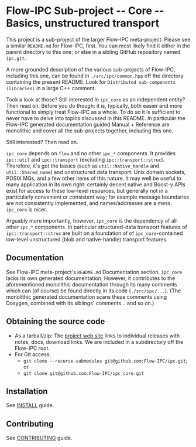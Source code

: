 # Flow-IPC Sub-project -- Core -- Basics, unstructured transport

This project is a sub-project of the larger Flow-IPC meta-project.  Please see
a similar `README.md` for Flow-IPC, first.  You can most likely find it either in the parent
directory to this one; or else in a sibling GitHub repository named `ipc.git`.

A more grounded description of the various sub-projects of Flow-IPC, including this one, can be found
in `./src/ipc/common.hpp` off the directory containing the present README.  Look for
`Distributed sub-components (libraries)` in a large C++ comment.

Took a look at those?  Still interested in `ipc_core` as an independent entity?  Then read on.  Before you
do though: it is, typically, both easier and more functional to simply treat Flow-IPC as a whole.
To do so it is sufficient to never have to delve into topics discussed in this README.  In particular
the Flow-IPC generated documentation guided Manual + Reference are monolithic and cover all the
sub-projects together, including this one.

Still interested?  Then read on.

`ipc_core` depends on `flow` and no other `ipc_*` components.  It provides
`ipc::util` and `ipc::transport` (excluding `ipc::transport::struc`).  Therefore, it's got the basics
(such as `util::Native_handle` and `util::Shared_name`) and unstructured data transport: Unix domain sockets,
POSIX MQs, and a few other items of this nature.  It may well be useful to many application in its own
right: certainly decent native and Boost-y APIs exist for access to these low-level resources, but generally
not in a particularly convenient or consistent way; for example message boundaries are not consistently
implemented, and names/addresses are a mess.  `ipc_core` is nicer.

Arguably more importantly, however, `ipc_core` is the dependency of all other `ipc_*` components.  In
particular structured-data transport features of `ipc::transport::struc` are built on a foundation of
of `ipc_core`-contained low-level unstructured (blob and native-handle) transport features.

## Documentation

See Flow-IPC meta-project's `README.md` Documentation section.  `ipc_core` lacks its own generated documentation.
However, it contributes to the aforementioned monolithic documentation through its many comments which can
(of course) be found directly in its code (`./src/ipc/...`).  (The monolithic generated documentation scans
these comments using Doxygen, combined with its siblings' comments... and so on.)

## Obtaining the source code

- As a tarball/zip: The [project web site](https://flow-ipc.github.io) links to individual releases with notes, docs,
  download links.  We are included in a subdirectory off the Flow-IPC root.
- For Git access:
  - `git clone --recurse-submodules git@github.com:Flow-IPC/ipc.git`; or
  - `git clone git@github.com:Flow-IPC/ipc_core.git`

## Installation

See [INSTALL](./INSTALL.md) guide.

## Contributing

See [CONTRIBUTING](./CONTRIBUTING.md) guide.
